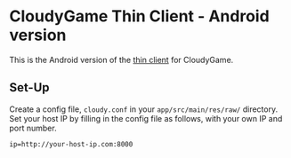 # CloudyGame Thin Client - Android version

This is the Android version of the [thin client](https://github.com/bloodelves88/CloudyGameThinClient) for CloudyGame.

## Set-Up

Create a config file, ```cloudy.conf``` in your ```app/src/main/res/raw/``` directory. Set your host IP by filling in the config file as follows, with your own IP and port number.

```
ip=http://your-host-ip.com:8000
```
